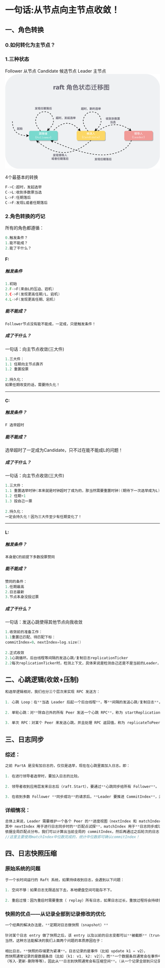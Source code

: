 # 一句话:从节点向主节点收敛！
## 一、角色转换
### 0.如何转化为主节点？
### 1.三种状态
Follower 从节点
Candidate 候选节点
Leader 主节点
![img.png](img/角色转化图.png)


4个最基本的转换
```C
F->C:超时，发起选举
C->L:收到多数票当选
L->F:任期落后
C->F:发现L或者任期落后
```

### 2.角色转换的巧记
所有的角色都遵循：
```C
0.触发条件？
1.能不能成？
2.能了干什么？
```
#### F:
##### 触发条件
```C
1.初始
2.F->F(来自L的压迫、宕机)
3.C->F(发现更高任期/L、宕机)
4.L->F(发现更高任期、宕机)
```
##### 能不能成？
```C
Follower节点没有能不能成，一定成，只是触发条件！
```
##### 成了干什么？
一句话：向主节点收敛(三大件)
```C
1.三大件：
1.1 任期向主节点靠齐
1.2 重置投票

2.持久化：
如果任期改变的话，需要持久化！
```


---
#### C:
##### 触发条件？
```C
F 选举超时
```
##### 能不能成？
选举超时了一定成为Candidate，只不过在能不能成L的问题！
##### 成了干什么？
一句话：向主节点收敛(三大件)
```C
1.三大件：
1.1 重置选举时钟(本来就是时钟超时了成为的，那当然需要重置时钟)(期待下一次选举成为L)
1.2 任期+1
1.3 投自己一票

2.持久化：
一定会持久化！因为三大件至少有任期变化了！
```
---
#### L:
##### 触发条件？
```C
本身是C的前提下多数投票赞同
```
##### 能不能成？
```C
赞同的条件：
1.任期最高
2.日志最新
3.节点本身没投过票
```

##### 成了干什么？
一句话：发送心跳使得其他节点向我收敛
```C
1.收敛前的准备工作：
1.1重置已匹配、待匹配下标：
commitIndex=0、nextIndex=log.size()

2.正式收敛
2.1心跳循环。后台线程等间隔的发送心跳/复制日志replicationTicker
2.2每次replicationTicker时，检测上下文，具体来说是检测自己还是不是当前的Leader，不是就立即退出loop

```

## 二、心跳逻辑(收敛+压制)
```c
和选举逻辑相对，我们也分三个层次来实现 RPC 发送方：​    

1. 心跳 Loop：在**当选 Leader 后起一个后台线程**，等**间隔的发送心跳/复制日志**，称为 replicationTicker​    

2. 单轮心跳：对**除自己外的所有 Peer 发送一个心跳 RPC**，称为 startReplication​

3. 单次 RPC：对某个 Peer 来发送心跳，并且处理 RPC 返回值，称为 replicateToPeer
```

## 三、日志同步
### 综述：
```c
之前 PartA 是没有加日志的，仅仅是选举，现在在心跳里面加入日志。即：​    

1. 在进行领导者选举时，要加入日志的比较。​    

2. 领导者收到应用层发来日志后（raft.Start），要通过**心跳同步给所有 Follower**。​    

3. 在收到多数 Follower **同步成功**的请求后，**Leader 要推进 CommitIndex**，并让所有 **Peer Apply**。
```
### 详细情况：

```c
总体上来说，Leader 需要维护一个各个 Peer 的**进度视图（nextIndex 和 matchIndex 数组）**。
其中 nextIndex 用于进行日志同步时的**匹配点试探**，matchIndex 用于**日志同步成功后的匹配点记录**。
依据全局匹配点分布，我们可以计算出当前全局的 commitIndex，然后再通过之后轮次的日志复制 RPC 下发给各个 Follower。
//这里主要使用matchIndex中位数完成的，统计中位数即可确认commitIndex！
```

## 四、日志快照压缩
### 原始系统的问题
```c
于一个长时间运行的 Raft 系统，如果持续收到日志，会遇到以下问题：​    

1. 空间不够：如果日志无限追加下去，本地硬盘空间可能存不下。​    

2. 重启过慢：因为重启时需要重放（ replay）所有日志，如果日志过长，重放过程将会持续很久不能正常对外提供服务。​    

```

### 快照的优点——从记录全部到记录修改的优化
```c
一个经典的解决办法是，**定期对日志做快照（snapshot）**

针对某个日志 entry 做了快照之后，该 entry 以及以前的日志变都可以**被截断**（truncate）。
当然，这种方法能解决的我们上面两个问题的本质原因在于：

相比日志，**快照的存储更为紧凑**。日志记录的是事件（比如 update k1 = v2），
而快照通常记录的是数据条目（比如 {k1: v1, k2: v2}），而**一个数据条目通常会在事件中出现多次**
（写入-更新-删除等等），因此从**日志到快照通常会有压缩空间**。(从一个记录全部到只记录修改的优化)
```

